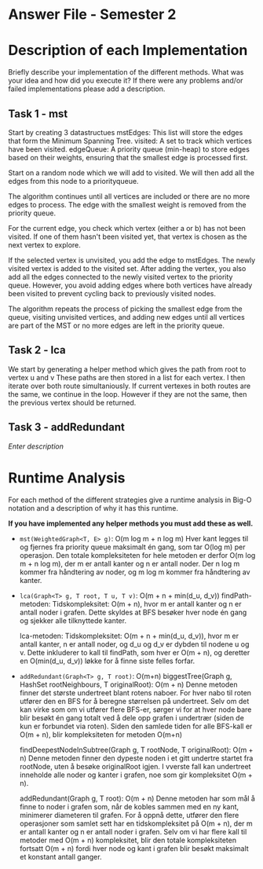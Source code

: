 # Answer File - Semester 2
# Description of each Implementation
Briefly describe your implementation of the different methods. What was your idea and how did you execute it? If there were any problems and/or failed implementations please add a description.

## Task 1 - mst
Start by creating 3 datastructues
mstEdges: This list will store the edges that form the Minimum Spanning Tree.
visited: A set to track which vertices have been visited.
edgeQueue: A priority queue (min-heap) to store edges based on their weights, ensuring that the smallest edge is processed first.

Start on a random node which we will add to visited.
We will then add all the edges from this node to a priorityqueue. 

The algorithm continues until all vertices are included or there are no more edges to process.
The edge with the smallest weight is removed from the priority queue.

For the current edge, you check which vertex (either a or b) has not been visited. If one of them hasn't been visited yet, that vertex is chosen as the next vertex to explore.

If the selected vertex is unvisited, you add the edge to mstEdges.
The newly visited vertex is added to the visited set.
After adding the vertex, you also add all the edges connected to the newly visited vertex to the priority queue. However, you avoid adding edges where both vertices have already been visited to prevent cycling back to previously visited nodes.

The algorithm repeats the process of picking the smallest edge from the queue, visiting unvisited vertices, and adding new edges until all vertices are part of the MST or no more edges are left in the priority queue.

## Task 2 - lca
We start by generating a helper method which gives the path from root to vertex u and v
These paths are then stored in a list for each vertex. I then iterate over both route simultaniously. If current vertexes in both routes are the same, we continue in the loop.
However if they are not the same, then the previous vertex should be returned. 

## Task 3 - addRedundant
*Enter description*


# Runtime Analysis
For each method of the different strategies give a runtime analysis in Big-O notation and a description of why it has this runtime.

**If you have implemented any helper methods you must add these as well.**

* ``mst(WeightedGraph<T, E> g)``: O(m log m + n log m)
    Hver kant legges til og fjernes fra priority queue maksimalt én gang, som tar O(log m) per operasjon.
    Den totale kompleksiteten for hele metoden er derfor O(m log m + n log m), der m er antall kanter og n er antall noder.
    Der n log m kommer fra håndtering av noder, og m log m kommer fra håndtering av kanter.

* ``lca(Graph<T> g, T root, T u, T v)``: O(m + n + min(d_u, d_v))
    findPath-metoden:
    Tidskompleksitet: O(m + n), hvor m er antall kanter og n er antall noder i grafen.
    Dette skyldes at BFS besøker hver node én gang og sjekker alle tilknyttede kanter.

    lca-metoden:
    Tidskompleksitet: O(m + n + min(d_u, d_v)), hvor m er antall kanter, n er antall noder, og d_u og d_v er dybden til nodene u og v.
    Dette inkluderer to kall til findPath, som hver er O(m + n), og deretter en O(min(d_u, d_v)) løkke for å finne siste felles forfar.

* ``addRedundant(Graph<T> g, T root)``: O(m+n)
    biggestTree(Graph<T> g, HashSet<T> rootNeighbours, T originalRoot): O(m + n)
    Denne metoden finner det største undertreet blant rotens naboer. For hver nabo til roten utfører den en BFS for å beregne størrelsen på undertreet. Selv om det kan virke som om vi utfører flere BFS-er, sørger vi for at hver node bare blir besøkt én gang totalt ved å dele opp grafen i undertrær (siden de kun er forbundet via roten). Siden den samlede tiden for alle BFS-kall er O(m + n), blir kompleksiteten for metoden O(m+n)

    findDeepestNodeInSubtree(Graph<T> g, T rootNode, T originalRoot): O(m + n)
    Denne metoden finner den dypeste noden i et gitt undertre startet fra rootNode, uten å besøke originalRoot igjen. I vverste fall kan undertreet inneholde alle noder og kanter i grafen, noe som gir kompleksitet O(m + n).

    addRedundant(Graph<T> g, T root): O(m + n)
    Denne metoden har som mål å finne to noder i grafen som, når de kobles sammen med en ny kant, minimerer diameteren til grafen. For å oppnå dette, utfører den flere operasjoner som samlet sett har en tidskompleksitet på O(m + n), der m er antall kanter og n er antall noder i grafen. Selv om vi har flere kall til metoder med O(m + n) kompleksitet, blir den totale kompleksiteten fortsatt O(m + n) fordi hver node og kant i grafen blir besøkt maksimalt et konstant antall ganger.


